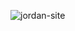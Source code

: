 ![jordan-site](https://user-images.githubusercontent.com/108618796/201533703-34d215a6-aaf7-4ecf-ac5b-efa93130ea64.png)
